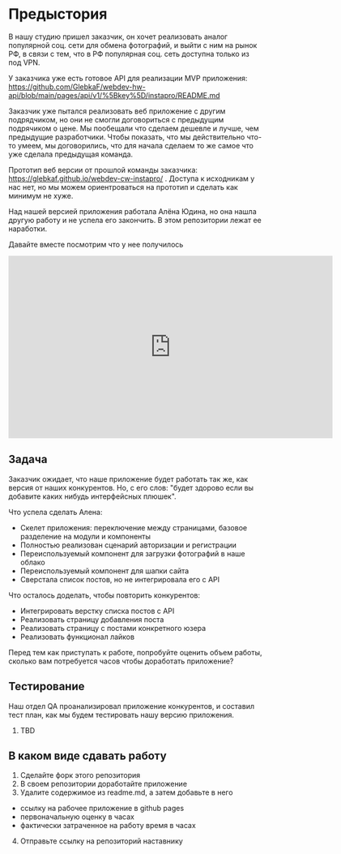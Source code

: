 # Предыстория

В нашу студию пришел заказчик, он хочет реализовать аналог популярной соц. сети для обмена фотографий, и выйти с ним на рынок РФ, в связи с тем, что в РФ популярная соц. сеть доступна только из под VPN.

У заказчика уже есть готовое API для реализации MVP приложения:
https://github.com/GlebkaF/webdev-hw-api/blob/main/pages/api/v1/%5Bkey%5D/instapro/README.md

Заказчик уже пытался реализовать веб приложение с другим подрядчиком, но они не смогли договориться с предыдущим подрячиком о цене.
Мы пообещали что сделаем дешевле и лучше, чем предыдущие разработчики.
Чтобы показать, что мы действительно что-то умеем, мы договорились, что для начала сделаем то же самое что уже сделала предыдущая команда.

Прототип веб версии от прошлой команды заказчика: https://glebkaf.github.io/webdev-cw-instapro/ .
Доступа к исходникам у нас нет, но мы можем ориентроваться на прототип и сделать как минимум не хуже.

Над нашей версией приложения работала Алёна Юдина, но она нашла другую работу и не успела его закончить. В этом репозитории лежат ее наработки.

Давайте вместе посмотрим что у нее получилось

<iframe width="640" height="360" src="https://www.loom.com/embed/71ab70b2c9464b74857164ebc7dd9e3d" frameborder="0" webkitallowfullscreen mozallowfullscreen allowfullscreen></iframe>

## Задача

Заказчик ожидает, что наше приложение будет работать так же, как версия от наших конкурентов. Но, с его слов: "будет здорово если вы добавите каких нибудь интерфейсных плюшек".

Что успела сделать Алена:

- Скелет приложения: переключение между страницами, базовое разделение на модули и компоненты
- Полностью реализован сценарий авторизации и регистрации
- Переиспользуемый компонент для загрузки фотографий в наше облако
- Переиспользуемый компонент для шапки сайта
- Сверстала список постов, но не интегрировала его с API

Что осталось доделать, чтобы повторить конкурентов:

- Интегрировать верстку списка постов с API
- Реализовать страницу добавления поста
- Реализовать страницу с постами конкретного юзера
- Реализовать функционал лайков

Перед тем как приступать к работе, попробуйте оценить объем работы, сколько вам потребуется часов чтобы доработать приложение?

## Тестирование

Наш отдел QA проанализировал приложение конкурентов, и составил тест план, как мы будем тестировать нашу версию приложения.

1. TBD

## В каком виде сдавать работу

1. Сделайте форк этого репозитория
2. В своем репозитории доработайте приложение
3. Удалите содержимое из readme.md, а затем добавьте в него

- ссылку на рабочее приложение в github pages
- первоначальную оценку в часах
- фактически затраченное на работу время в часах

4. Отправьте ссылку на репозиторий наставнику
